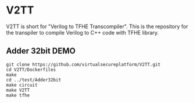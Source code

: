 # V2TT
V2TT is short for "Verilog to TFHE Transcompiler".
This is the repository for the transpiler to compile Verilog to C++ code with TFHE library.

## Adder 32bit DEMO

```
git clone https://github.com/virtualsecureplatform/V2TT.git
cd V2TT/Dockerfiles
make
cd ../test/Adder32bit
make circuit
make V2TT
make tfhe
```